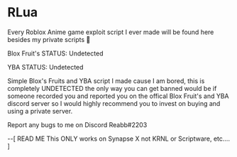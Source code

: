 # RLua
Every Roblox Anime game exploit script I ever made will be found here besides my private scripts 👀

Blox Fruit's STATUS: Undetected

YBA STATUS: Undetected

Simple Blox's Fruits and YBA script I made cause I am bored, this is completely UNDETECTED the only way you can get banned would be if someone recorded you and reported you on the offical Blox Fruit's and YBA discord server so I would highly recommend you to invest on buying and using a private server.

Report any bugs to me on Discord Reabb#2203

--[
READ ME
This ONLY works on Synapse X not KRNL or Scriptware, etc....
]
